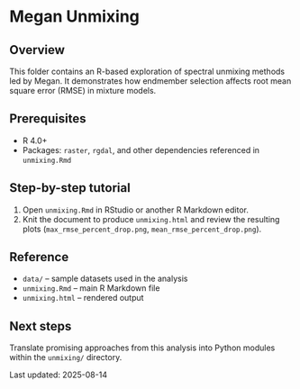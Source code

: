 # Megan Unmixing

## Overview
This folder contains an R-based exploration of spectral unmixing methods led by
Megan. It demonstrates how endmember selection affects root mean square error
(RMSE) in mixture models.

## Prerequisites
- R 4.0+
- Packages: `raster`, `rgdal`, and other dependencies referenced in
  `unmixing.Rmd`

## Step-by-step tutorial
1. Open `unmixing.Rmd` in RStudio or another R Markdown editor.
2. Knit the document to produce `unmixing.html` and review the resulting plots
   (`max_rmse_percent_drop.png`, `mean_rmse_percent_drop.png`).

## Reference
- `data/` – sample datasets used in the analysis
- `unmixing.Rmd` – main R Markdown file
- `unmixing.html` – rendered output

## Next steps
Translate promising approaches from this analysis into Python modules within the
`unmixing/` directory.

Last updated: 2025-08-14
